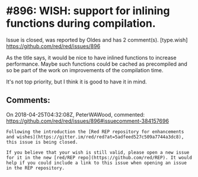 
#896: WISH: support for inlining functions during compilation.
================================================================================
Issue is closed, was reported by Oldes and has 2 comment(s).
[type.wish]
<https://github.com/red/red/issues/896>

As the title says, it would be nice to have inlined functions to increase performance. Maybe such functions could be cached as precompiled and so be part of the work on improvements of the compilation time.

It's not top priority, but I think it is good to have it in mind.



Comments:
--------------------------------------------------------------------------------

On 2018-04-25T04:32:08Z, PeterWAWood, commented:
<https://github.com/red/red/issues/896#issuecomment-384157696>

    Following the introduction the [Red REP repository for enhancements and wishes](https://gitter.im/red/red?at=5adfeed527c509a7744a3dc8), this issue is being closed.
    
    If you believe that your wish is still valid, please open a new issue for it in the new [red/REP repo](https://github.com/red/REP). It would help if you could include a link to this issue when opening an issue in the REP repository.

